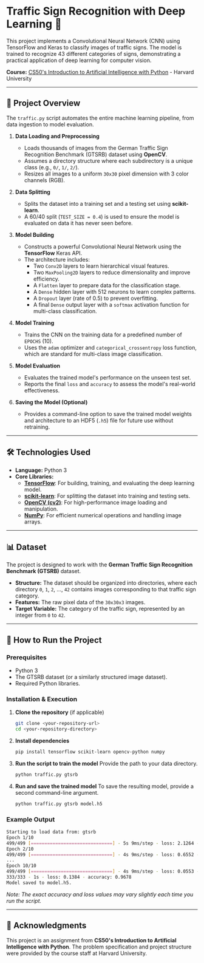 # Traffic Sign Recognition with Deep Learning 🚦

This project implements a Convolutional Neural Network (CNN) using TensorFlow and Keras to classify images of traffic signs. The model is trained to recognize 43 different categories of signs, demonstrating a practical application of deep learning for computer vision.

**Course:** [CS50's Introduction to Artificial Intelligence with Python](https://cs50.harvard.edu/ai/2020/) - Harvard University

---

## 📝 Project Overview

The `traffic.py` script automates the entire machine learning pipeline, from data ingestion to model evaluation.

1.  **Data Loading and Preprocessing**
    - Loads thousands of images from the German Traffic Sign Recognition Benchmark (GTSRB) dataset using **OpenCV**.
    - Assumes a directory structure where each subdirectory is a unique class (e.g., `0/`, `1/`, `2/`).
    - Resizes all images to a uniform `30x30` pixel dimension with 3 color channels (RGB).

2.  **Data Splitting**
    - Splits the dataset into a training set and a testing set using **scikit-learn**.
    - A 60/40 split (`TEST_SIZE = 0.4`) is used to ensure the model is evaluated on data it has never seen before.

3.  **Model Building**
    - Constructs a powerful Convolutional Neural Network using the **TensorFlow** Keras API.
    - The architecture includes:
        - Two `Conv2D` layers to learn hierarchical visual features.
        - Two `MaxPooling2D` layers to reduce dimensionality and improve efficiency.
        - A `Flatten` layer to prepare data for the classification stage.
        - A `Dense` hidden layer with 512 neurons to learn complex patterns.
        - A `Dropout` layer (rate of 0.5) to prevent overfitting.
        - A final `Dense` output layer with a `softmax` activation function for multi-class classification.

4.  **Model Training**
    - Trains the CNN on the training data for a predefined number of `EPOCHS` (10).
    - Uses the `adam` optimizer and `categorical_crossentropy` loss function, which are standard for multi-class image classification.

5.  **Model Evaluation**
    - Evaluates the trained model's performance on the unseen test set.
    - Reports the final `loss` and `accuracy` to assess the model's real-world effectiveness.

6.  **Saving the Model (Optional)**
    - Provides a command-line option to save the trained model weights and architecture to an HDF5 (`.h5`) file for future use without retraining.

---

## 🛠️ Technologies Used

-   **Language:** Python 3
-   **Core Libraries:**
    -   [**TensorFlow**](https://www.tensorflow.org/): For building, training, and evaluating the deep learning model.
    -   [**scikit-learn**](https://scikit-learn.org/): For splitting the dataset into training and testing sets.
    -   [**OpenCV (cv2)**](https://opencv.org/): For high-performance image loading and manipulation.
    -   [**NumPy**](https://numpy.org/): For efficient numerical operations and handling image arrays.

---

## 📊 Dataset

The project is designed to work with the **German Traffic Sign Recognition Benchmark (GTSRB)** dataset.

-   **Structure:** The dataset should be organized into directories, where each directory `0`, `1`, `2`, ..., `42` contains images corresponding to that traffic sign category.
-   **Features:** The raw pixel data of the `30x30x3` images.
-   **Target Variable:** The category of the traffic sign, represented by an integer from `0` to `42`.

---

## 🚀 How to Run the Project

### Prerequisites
-   Python 3
-   The GTSRB dataset (or a similarly structured image dataset).
-   Required Python libraries.

### Installation & Execution

1.  **Clone the repository** (if applicable)
    ```bash
    git clone <your-repository-url>
    cd <your-repository-directory>
    ```

2.  **Install dependencies**
    ```bash
    pip install tensorflow scikit-learn opencv-python numpy
    ```

3.  **Run the script to train the model**
    Provide the path to your data directory.
    ```bash
    python traffic.py gtsrb
    ```

4.  **Run and save the trained model**
    To save the resulting model, provide a second command-line argument.
    ```bash
    python traffic.py gtsrb model.h5
    ```

### Example Output
```bash
Starting to load data from: gtsrb
Epoch 1/10
499/499 [==============================] - 5s 9ms/step - loss: 2.1264 - accuracy: 0.4682
Epoch 2/10
499/499 [==============================] - 4s 9ms/step - loss: 0.6552 - accuracy: 0.8037
...
Epoch 10/10
499/499 [==============================] - 4s 9ms/step - loss: 0.0553 - accuracy: 0.9839
333/333 - 1s - loss: 0.1384 - accuracy: 0.9678
Model saved to model.h5.
```
*Note: The exact accuracy and loss values may vary slightly each time you run the script.*

---

## 🙏 Acknowledgments

This project is an assignment from **CS50's Introduction to Artificial Intelligence with Python**. The problem specification and project structure were provided by the course staff at Harvard University.

